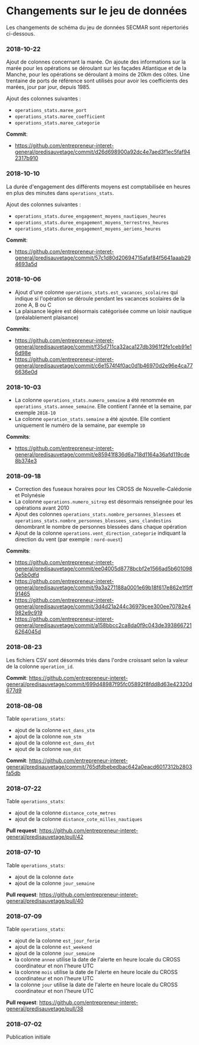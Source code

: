 # Changements sur le jeu de données
Les changements de schéma du jeu de données SECMAR sont répertoriés ci-dessous.

### 2018-10-22
Ajout de colonnes concernant la marée. On ajoute des informations sur la marée pour les opérations se déroulant sur les façades Atlantique et de la Manche, pour les opérations se déroulant à moins de 20km des côtes. Une trentaine de ports de référence sont utilisés pour avoir les coefficients des marées, jour par jour, depuis 1985.

Ajout des colonnes suivantes :
- `operations_stats.maree_port`
- `operations_stats.maree_coefficient`
- `operations_stats.maree_categorie`

**Commit**:
- https://github.com/entrepreneur-interet-general/predisauvetage/commit/d26d698900a92dc4e7aed3f1ec5faf942317b910

### 2018-10-10
La durée d'engagement des différents moyens est comptabilisée en heures en plus des minutes dans `operations_stats`.

Ajout des colonnes suivantes :
- `operations_stats.duree_engagement_moyens_nautiques_heures`
- `operations_stats.duree_engagement_moyens_terrestres_heures`
- `operations_stats.duree_engagement_moyens_aeriens_heures`

**Commit**:
- https://github.com/entrepreneur-interet-general/predisauvetage/commit/57c1d80d20694715afaf84f5641aaab294693a5d

### 2018-10-06
- Ajout d'une colonne `operations_stats.est_vacances_scolaires` qui indique si l'opération se déroule pendant les vacances scolaires de la zone A, B ou C
- La plaisance légère est désormais catégorisée comme un loisir nautique (préalablement plaisance)

**Commits**:
- https://github.com/entrepreneur-interet-general/predisauvetage/commit/f35d711ca32aca127db3961f2fe1ceb91e16d98e
- https://github.com/entrepreneur-interet-general/predisauvetage/commit/c6e1574f4f0ac0d1b46970d2e96e4ca776636e0d

### 2018-10-03
- La colonne `operations_stats.numero_semaine` a été renommée en `operations_stats.annee_semaine`. Elle contient l'année et la semaine, par exemple `2018-10`
- La colonne `operation_stats.semaine` a été ajoutée. Elle contient uniquement le numéro de la semaine, par exemple `10`

**Commits**:
- https://github.com/entrepreneur-interet-general/predisauvetage/commit/e85941f836d6a718d1164a36afd119cde8b374e3

### 2018-09-18
- Correction des fuseaux horaires pour les CROSS de Nouvelle-Calédonie et Polynésie
- La colonne `operations.numero_sitrep` est désormais renseignée pour les opérations avant 2010
- Ajout des colonnes `operations_stats.nombre_personnes_blessees` et `operations_stats.nombre_personnes_blessees_sans_clandestins` dénombrant le nombre de personnes blessées dans chaque opération
- Ajout de la colonne `operations.vent_direction_categorie` indiquant la direction du vent (par exemple : `nord-ouest`)

**Commits**:
- https://github.com/entrepreneur-interet-general/predisauvetage/commit/ee04005d8778bcbf2e1566ad5b6010980e5b0dfd
- https://github.com/entrepreneur-interet-general/predisauvetage/commit/9a3a271188a0001e69b18f617e862e1f5ff91465
- https://github.com/entrepreneur-interet-general/predisauvetage/commit/3d4d21a244c36979cee300ee70782e4982e9c919
- https://github.com/entrepreneur-interet-general/predisauvetage/commit/a158bbcc2ca8da0f9c043de3938667216264045d

### 2018-08-23
Les fichiers CSV sont désormés triés dans l'ordre croissant selon la valeur de la colonne `operation_id`.

**Commit**:
https://github.com/entrepreneur-interet-general/predisauvetage/commit/699d48987f95fc05892f8fdd8d63e42320d677d9

### 2018-08-08
Table `operations_stats`:
- ajout de la colonne `est_dans_stm`
- ajout de la colonne `nom_stm`
- ajout de la colonne `est_dans_dst`
- ajout de la colonne `nom_dst`

**Commit**:
https://github.com/entrepreneur-interet-general/predisauvetage/commit/765dfdbebedbac642a0eacd6017312b2803fa5db

### 2018-07-22
Table `operations_stats`:
- ajout de la colonne `distance_cote_metres`
- ajout de la colonne `distance_cote_milles_nautiques`

**Pull request**:
https://github.com/entrepreneur-interet-general/predisauvetage/pull/42

### 2018-07-10
Table `operations_stats`:
- ajout de la colonne `date`
- ajout de la colonne `jour_semaine`

**Pull request**:
https://github.com/entrepreneur-interet-general/predisauvetage/pull/40

### 2018-07-09
Table `operations_stats`:
- ajout de la colonne `est_jour_ferie`
- ajout de la colonne `est_weekend`
- ajout de la colonne `jour_semaine`
- la colonne `annee` utilise la date de l'alerte en heure locale du CROSS coordinateur et non l'heure UTC
- la colonne `mois` utilise la date de l'alerte en heure locale du CROSS coordinateur et non l'heure UTC
- la colonne `jour` utilise la date de l'alerte en heure locale du CROSS coordinateur et non l'heure UTC

**Pull request**:
https://github.com/entrepreneur-interet-general/predisauvetage/pull/38

### 2018-07-02
Publication initiale
